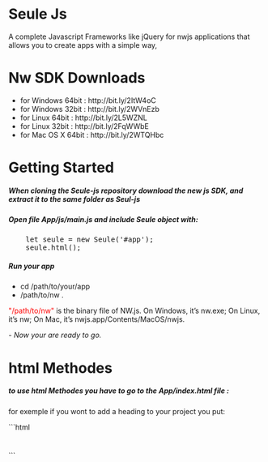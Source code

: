 # Seule Js
A complete Javascript Frameworks like jQuery for nwjs applications that allows you to create apps with a simple way,

# Nw SDK Downloads
<ul>
	<li>for Windows 64bit : http://bit.ly/2ItW4oC</li>
	<li>for Windows 32bit : http://bit.ly/2WVnEzb</li>
	<li>for Linux 64bit : http://bit.ly/2L5WZNL</li>
	<li>for Linux 32bit : http://bit.ly/2FqWWbE</li>
	<li>for Mac OS X 64bit : http://bit.ly/2WTQHbc</li>
</ul>

# Getting Started
<h5>When cloning the Seule-js repository download the new js SDK, and extract it to the same folder as Seul-js</h5>
<h5>Open file App/js/main.js and include Seule object with:</h5>
<pre>
	let seule = new Seule('#app');
	seule.html();
</pre>

<h5>Run your app</h5>
	
<ul>
	<li>cd /path/to/your/app</li>
	<li>/path/to/nw .</li>
</ul>



<p> <span style="color:red">"/path/to/nw"</span> is the binary file of NW.js. On Windows, it’s nw.exe; On Linux, it’s nw; On Mac, it’s nwjs.app/Contents/MacOS/nwjs. </p>

<i>- Now your are ready to go.</i>

# html Methodes

<h5> to use html Methodes you have to go to the App/index.html file :</h5>
<p>for exemple if you wont to add a heading to your project you put:</p>
```html
   <h1 s-texte="hello seule"></h1>
```
